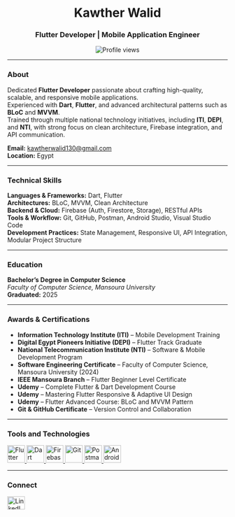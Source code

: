 <h1 align="center">Kawther Walid</h1>
<h3 align="center">Flutter Developer | Mobile Application Engineer</h3>

<p align="center">
  <img src="https://komarev.com/ghpvc/?username=kawtherwaliddd&label=Profile%20views&color=0e75b6&style=flat" alt="Profile views" />
</p>

---

### About
Dedicated **Flutter Developer** passionate about crafting high-quality, scalable, and responsive mobile applications.  
Experienced with **Dart**, **Flutter**, and advanced architectural patterns such as **BLoC** and **MVVM**.  
Trained through multiple national technology initiatives, including **ITI**, **DEPI**, and **NTI**, with strong focus on clean architecture, Firebase integration, and API communication.  

**Email:** kawtherwalid130@gmail.com  
**Location:** Egypt  

---

### Technical Skills
**Languages & Frameworks:** Dart, Flutter  
**Architectures:** BLoC, MVVM, Clean Architecture  
**Backend & Cloud:** Firebase (Auth, Firestore, Storage), RESTful APIs  
**Tools & Workflow:** Git, GitHub, Postman, Android Studio, Visual Studio Code  
**Development Practices:** State Management, Responsive UI, API Integration, Modular Project Structure  

---

### Education
**Bachelor’s Degree in Computer Science**  
*Faculty of Computer Science, Mansoura University*  
**Graduated:** 2025 

---

### Awards & Certifications
- **Information Technology Institute (ITI)** – Mobile Development Training  
- **Digital Egypt Pioneers Initiative (DEPI)** – Flutter Track Graduate  
- **National Telecommunication Institute (NTI)** – Software & Mobile Development Program  
- **Software Engineering Certificate** – Faculty of Computer Science, Mansoura University (2024)  
- **IEEE Mansoura Branch** – Flutter Beginner Level Certificate  
- **Udemy** – Complete Flutter & Dart Development Course   
- **Udemy** – Mastering Flutter Responsive & Adaptive UI Design  
- **Udemy** – Flutter Advanced Course: BLoC and MVVM Pattern  
- **Git & GitHub Certificate** – Version Control and Collaboration  

---

### Tools and Technologies
<p align="left">
  <a href="https://flutter.dev" target="_blank" rel="noreferrer">
    <img src="https://www.vectorlogo.zone/logos/flutterio/flutterio-icon.svg" alt="Flutter" width="40" height="40"/>
  </a>
  <a href="https://dart.dev" target="_blank" rel="noreferrer">
    <img src="https://www.vectorlogo.zone/logos/dartlang/dartlang-icon.svg" alt="Dart" width="40" height="40"/>
  </a>
  <a href="https://firebase.google.com/" target="_blank" rel="noreferrer">
    <img src="https://www.vectorlogo.zone/logos/firebase/firebase-icon.svg" alt="Firebase" width="40" height="40"/>
  </a>
  <a href="https://git-scm.com/" target="_blank" rel="noreferrer">
    <img src="https://www.vectorlogo.zone/logos/git-scm/git-scm-icon.svg" alt="Git" width="40" height="40"/>
  </a>
  <a href="https://postman.com" target="_blank" rel="noreferrer">
    <img src="https://www.vectorlogo.zone/logos/getpostman/getpostman-icon.svg" alt="Postman" width="40" height="40"/>
  </a>
  <a href="https://developer.android.com/studio" target="_blank" rel="noreferrer">
    <img src="https://www.vectorlogo.zone/logos/android/android-icon.svg" alt="Android Studio" width="40" height="40"/>
  </a>
</p>

---

### Connect
<p align="left">
  <a href="https://linkedin.com/in/kawther-walid-6b96982a6" target="blank">
    <img align="center" src="https://raw.githubusercontent.com/rahuldkjain/github-profile-readme-generator/master/src/images/icons/Social/linked-in-alt.svg" alt="LinkedIn" height="30" width="40" />
  </a>
</p>

